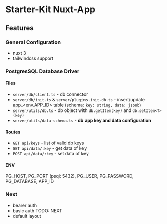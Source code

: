# Starter-Kit Nuxt-App
## Features

### General Configuration
- nuxt 3
- tailwindcss support

### PostgresSQL Database Driver
#### Files
- `server/db/client.ts` - db connector
- `server/db/init.ts` & `server/plugins.init-db.ts` - insert/update app_\<env.APP_ID> table (schema: `key: string, data: jsonb`)
- `server/utils/db.ts` - db object with `db.getItem(key)` and `db.setItem<T>(key)`
- `server/utils/data-schema.ts` - **db app key and data configuration**

#### Routes
- `GET api/keys` - list of valid db keys
- `GET api/data/:key` - get data of key
- `POST api/data/:key` - set data of key

#### ENV
PG_HOST, PG_PORT (psql: 5432), PG_USER, PG_PASSWORD, PG_DATABASE, APP_ID

### Next
- bearer auth
- basic auth TODO: NEXT
- default layout